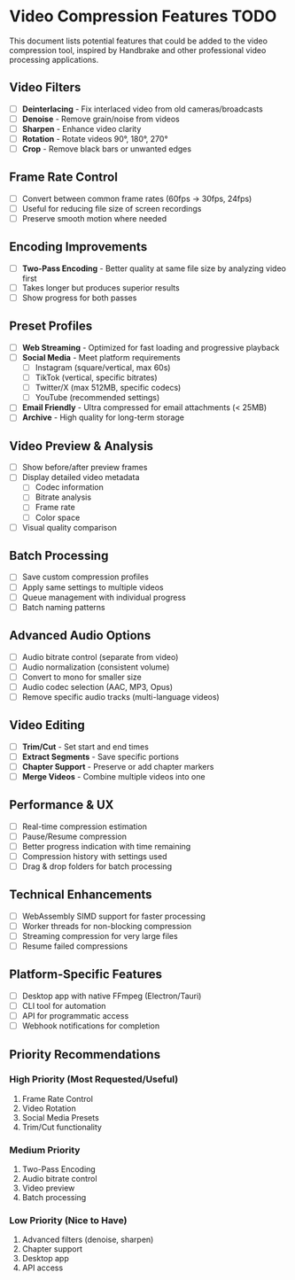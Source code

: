 # Video Compression Features TODO

This document lists potential features that could be added to the video compression tool, inspired by Handbrake and other professional video processing applications.

## Video Filters
- [ ] **Deinterlacing** - Fix interlaced video from old cameras/broadcasts
- [ ] **Denoise** - Remove grain/noise from videos
- [ ] **Sharpen** - Enhance video clarity
- [ ] **Rotation** - Rotate videos 90°, 180°, 270°
- [ ] **Crop** - Remove black bars or unwanted edges

## Frame Rate Control
- [ ] Convert between common frame rates (60fps → 30fps, 24fps)
- [ ] Useful for reducing file size of screen recordings
- [ ] Preserve smooth motion where needed

## Encoding Improvements
- [ ] **Two-Pass Encoding** - Better quality at same file size by analyzing video first
- [ ] Takes longer but produces superior results
- [ ] Show progress for both passes

## Preset Profiles
- [ ] **Web Streaming** - Optimized for fast loading and progressive playback
- [ ] **Social Media** - Meet platform requirements
  - [ ] Instagram (square/vertical, max 60s)
  - [ ] TikTok (vertical, specific bitrates)
  - [ ] Twitter/X (max 512MB, specific codecs)
  - [ ] YouTube (recommended settings)
- [ ] **Email Friendly** - Ultra compressed for email attachments (< 25MB)
- [ ] **Archive** - High quality for long-term storage

## Video Preview & Analysis
- [ ] Show before/after preview frames
- [ ] Display detailed video metadata
  - [ ] Codec information
  - [ ] Bitrate analysis
  - [ ] Frame rate
  - [ ] Color space
- [ ] Visual quality comparison

## Batch Processing
- [ ] Save custom compression profiles
- [ ] Apply same settings to multiple videos
- [ ] Queue management with individual progress
- [ ] Batch naming patterns

## Advanced Audio Options
- [ ] Audio bitrate control (separate from video)
- [ ] Audio normalization (consistent volume)
- [ ] Convert to mono for smaller size
- [ ] Audio codec selection (AAC, MP3, Opus)
- [ ] Remove specific audio tracks (multi-language videos)

## Video Editing
- [ ] **Trim/Cut** - Set start and end times
- [ ] **Extract Segments** - Save specific portions
- [ ] **Chapter Support** - Preserve or add chapter markers
- [ ] **Merge Videos** - Combine multiple videos into one

## Performance & UX
- [ ] Real-time compression estimation
- [ ] Pause/Resume compression
- [ ] Better progress indication with time remaining
- [ ] Compression history with settings used
- [ ] Drag & drop folders for batch processing

## Technical Enhancements
- [ ] WebAssembly SIMD support for faster processing
- [ ] Worker threads for non-blocking compression
- [ ] Streaming compression for very large files
- [ ] Resume failed compressions

## Platform-Specific Features
- [ ] Desktop app with native FFmpeg (Electron/Tauri)
- [ ] CLI tool for automation
- [ ] API for programmatic access
- [ ] Webhook notifications for completion

## Priority Recommendations

### High Priority (Most Requested/Useful)
1. Frame Rate Control
2. Video Rotation
3. Social Media Presets
4. Trim/Cut functionality

### Medium Priority
1. Two-Pass Encoding
2. Audio bitrate control
3. Video preview
4. Batch processing

### Low Priority (Nice to Have)
1. Advanced filters (denoise, sharpen)
2. Chapter support
3. Desktop app
4. API access